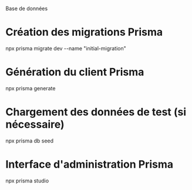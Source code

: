 Base de données
# Création des migrations Prisma
npx prisma migrate dev --name "initial-migration"

# Génération du client Prisma
npx prisma generate

# Chargement des données de test (si nécessaire)
npx prisma db seed

# Interface d'administration Prisma
npx prisma studio
